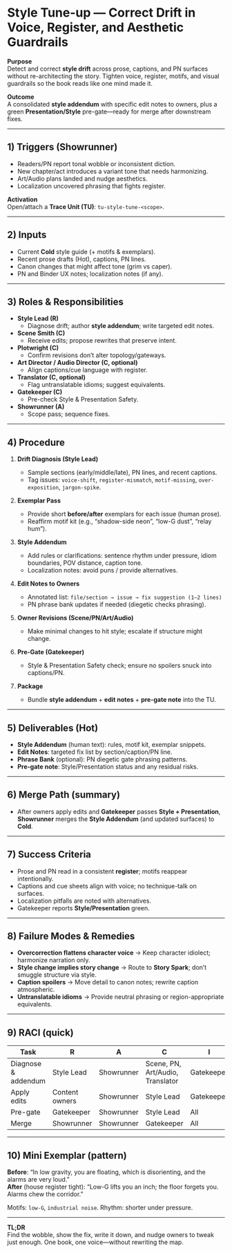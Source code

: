 # Style Tune-up — Correct Drift in Voice, Register, and Aesthetic Guardrails

**Purpose**  
Detect and correct **style drift** across prose, captions, and PN surfaces without re-architecting the story. Tighten voice, register, motifs, and visual guardrails so the book reads like one mind made it.

**Outcome**  
A consolidated **style addendum** with specific edit notes to owners, plus a green **Presentation/Style** pre-gate—ready for merge after downstream fixes.

---

## 1) Triggers (Showrunner)

- Readers/PN report tonal wobble or inconsistent diction.
- New chapter/act introduces a variant tone that needs harmonizing.
- Art/Audio plans landed and nudge aesthetics.
- Localization uncovered phrasing that fights register.

**Activation**  
Open/attach a **Trace Unit (TU)**: `tu-style-tune-<scope>`.

---

## 2) Inputs

- Current **Cold** style guide (+ motifs & exemplars).
- Recent prose drafts (Hot), captions, PN lines.
- Canon changes that might affect tone (grim vs caper).
- PN and Binder UX notes; localization notes (if any).

---

## 3) Roles & Responsibilities

- **Style Lead (R)**  
  - Diagnose drift; author **style addendum**; write targeted edit notes.
- **Scene Smith (C)**  
  - Receive edits; propose rewrites that preserve intent.
- **Plotwright (C)**  
  - Confirm revisions don’t alter topology/gateways.
- **Art Director / Audio Director (C, optional)**  
  - Align captions/cue language with register.
- **Translator (C, optional)**  
  - Flag untranslatable idioms; suggest equivalents.
- **Gatekeeper (C)**  
  - Pre-check Style & Presentation Safety.
- **Showrunner (A)**  
  - Scope pass; sequence fixes.

---

## 4) Procedure

1. **Drift Diagnosis (Style Lead)**  
   - Sample sections (early/middle/late), PN lines, and recent captions.  
   - Tag issues: `voice-shift`, `register-mismatch`, `motif-missing`, `over-exposition`, `jargon-spike`.

2. **Exemplar Pass**  
   - Provide short **before/after** exemplars for each issue (human prose).  
   - Reaffirm motif kit (e.g., “shadow-side neon”, “low-G dust”, “relay hum”).

3. **Style Addendum**  
   - Add rules or clarifications: sentence rhythm under pressure, idiom boundaries, POV distance, caption tone.  
   - Localization notes: avoid puns / provide alternatives.

4. **Edit Notes to Owners**  
   - Annotated list: `file/section → issue → fix suggestion (1–2 lines)`  
   - PN phrase bank updates if needed (diegetic checks phrasing).

5. **Owner Revisions (Scene/PN/Art/Audio)**  
   - Make minimal changes to hit style; escalate if structure might change.

6. **Pre-Gate (Gatekeeper)**  
   - Style & Presentation Safety check; ensure no spoilers snuck into captions/PN.

7. **Package**  
   - Bundle **style addendum** + **edit notes** + **pre-gate note** into the TU.

---

## 5) Deliverables (Hot)

- **Style Addendum** (human text): rules, motif kit, exemplar snippets.
- **Edit Notes**: targeted fix list by section/caption/PN line.
- **Phrase Bank** (optional): PN diegetic gate phrasing patterns.
- **Pre-gate note**: Style/Presentation status and any residual risks.

---

## 6) Merge Path (summary)

- After owners apply edits and **Gatekeeper** passes **Style + Presentation**, **Showrunner** merges the **Style Addendum** (and updated surfaces) to **Cold**.

---

## 7) Success Criteria

- Prose and PN read in a consistent **register**; motifs reappear intentionally.
- Captions and cue sheets align with voice; no technique-talk on surfaces.
- Localization pitfalls are noted with alternatives.
- Gatekeeper reports **Style/Presentation** green.

---

## 8) Failure Modes & Remedies

- **Overcorrection flattens character voice** → Keep character idiolect; harmonize narration only.  
- **Style change implies story change** → Route to **Story Spark**; don’t smuggle structure via style.  
- **Caption spoilers** → Move detail to canon notes; rewrite caption atmospheric.  
- **Untranslatable idioms** → Provide neutral phrasing or region-appropriate equivalents.

---

## 9) RACI (quick)

| Task | R | A | C | I |
|---|---|---|---|---|
| Diagnose & addendum | Style Lead | Showrunner | Scene, PN, Art/Audio, Translator | Gatekeeper |
| Apply edits | Content owners | Showrunner | Style Lead | Gatekeeper |
| Pre-gate | Gatekeeper | Showrunner | Style Lead | All |
| Merge | Showrunner | Showrunner | Gatekeeper | All |

---

## 10) Mini Exemplar (pattern)

**Before**: “In low gravity, you are floating, which is disorienting, and the alarms are very loud.”  
**After** (house register tight): “Low-G lifts you an inch; the floor forgets you. Alarms chew the corridor.”

Motifs: `low-G`, `industrial noise`. Rhythm: shorter under pressure.

---

**TL;DR**  
Find the wobble, show the fix, write it down, and nudge owners to tweak just enough. One book, one voice—without rewriting the map.
